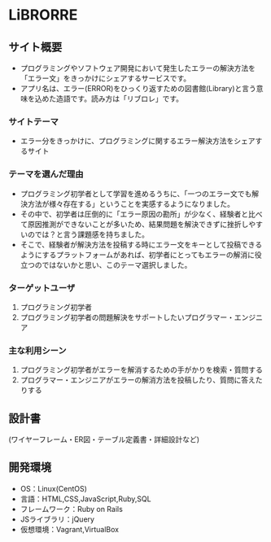 # LiBRORRE

## サイト概要
- プログラミングやソフトウェア開発において発生したエラーの解決方法を「エラー文」をきっかけにシェアするサービスです。
- アプリ名は、エラー(ERROR)をひっくり返すための図書館(Library)と言う意味を込めた造語です。読み方は「リブロレ」です。


### サイトテーマ
- エラー分をきっかけに、プログラミングに関するエラー解決方法をシェアするサイト

### テーマを選んだ理由
- プログラミング初学者として学習を進めるうちに、「一つのエラー文でも解決方法が様々存在する」ということを実感するようになりました。
- その中で、初学者は圧倒的に「エラー原因の勘所」が少なく、経験者と比べて原因推測ができないことが多いため、結果問題を解決できずに挫折しやすいのでは？と言う課題感を持ちました。
- そこで、経験者が解決方法を投稿する時にエラー文をキーとして投稿できるようにするプラットフォームがあれば、初学者にとってもエラーの解消に役立つのではないかと思い、このテーマ選択しました。

### ターゲットユーザ
1. プログラミング初学者
2. プログラミング初学者の問題解決をサポートしたいプログラマー・エンジニア

### 主な利用シーン
1. プログラミング初学者がエラーを解消するための手がかりを検索・質問する
2. プログラマー・エンジニアがエラーの解消方法を投稿したり、質問に答えたりする

## 設計書
(ワイヤーフレーム・ER図・テーブル定義書・詳細設計など)

## 開発環境
- OS：Linux(CentOS)
- 言語：HTML,CSS,JavaScript,Ruby,SQL
- フレームワーク：Ruby on Rails
- JSライブラリ：jQuery
- 仮想環境：Vagrant,VirtualBox
